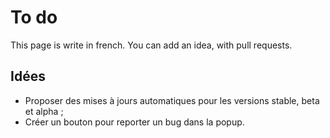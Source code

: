 # To do
This page is write in french. You can add an idea, with pull requests.

## Idées
- Proposer des mises à jours automatiques pour les versions stable, beta et alpha ;
- Créer un bouton pour reporter un bug dans la popup.
